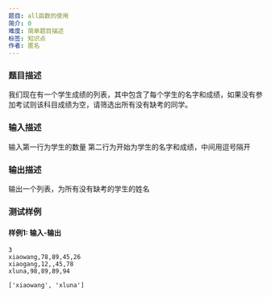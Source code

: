 ```yaml
---
题目: all函数的使用
简介: 0
难度: 简单题目描述
标签: 知识点
作者: 匿名
---
```


### 题目描述

我们现在有一个学生成绩的列表，其中包含了每个学生的名字和成绩，如果没有参加考试则该科目成绩为空，请筛选出所有没有缺考的同学。

### 输入描述

输入第一行为学生的数量
第二行为开始为学生的名字和成绩，中间用逗号隔开

### 输出描述

输出一个列表，为所有没有缺考的学生的姓名

### 测试样例

#### 样例1: 输入-输出

```
3
xiaowang,78,89,45,26
xiaogang,12,,45,78
xluna,98,89,89,94
```

```
['xiaowang', 'xluna']
```

